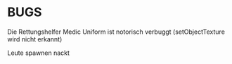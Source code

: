 BUGS
====

Die Rettungshelfer Medic Uniform ist notorisch verbuggt (setObjectTexture wird nicht erkannt)

Leute spawnen nackt
